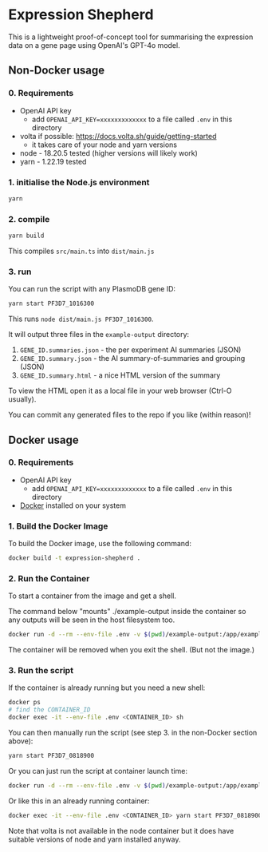 # Expression Shepherd

This is a lightweight proof-of-concept tool for summarising the expression data on a gene page using OpenAI's GPT-4o model.

## Non-Docker usage

### 0. Requirements

- OpenAI API key
  - add `OPENAI_API_KEY=xxxxxxxxxxxxx` to a file called `.env` in this directory
- volta if possible: https://docs.volta.sh/guide/getting-started
  - it takes care of your node and yarn versions
- node - 18.20.5 tested (higher versions will likely work) 
- yarn - 1.22.19 tested

### 1. initialise the Node.js environment

```bash
yarn
```

### 2. compile

```bash
yarn build
```

This compiles `src/main.ts` into `dist/main.js`

### 3. run

You can run the script with any PlasmoDB gene ID:

```bash
yarn start PF3D7_1016300
```

This runs `node dist/main.js PF3D7_1016300`.

It will output three files in the `example-output` directory:

1. `GENE_ID.summaries.json` - the per experiment AI summaries (JSON)
2. `GENE_ID.summary.json` - the AI summary-of-summaries and grouping (JSON)
3. `GENE_ID.summary.html` - a nice HTML version of the summary

To view the HTML open it as a local file in your web browser (Ctrl-O usually).

You can commit any generated files to the repo if you like (within reason)!

## Docker usage
### 0. Requirements

- OpenAI API key
  - add `OPENAI_API_KEY=xxxxxxxxxxxxx` to a file called `.env` in this directory
- [Docker](https://www.docker.com/) installed on your system

### 1. Build the Docker Image

To build the Docker image, use the following command:

```bash
docker build -t expression-shepherd .
```

### 2. Run the Container

To start a container from the image and get a shell.

The command below "mounts" ./example-output inside the container so any outputs will be seen in the host filesystem too.

```bash
docker run -d --rm --env-file .env -v $(pwd)/example-output:/app/example-output expression-shepherd sh
```
The container will be removed when you exit the shell. (But not the image.)

### 3. Run the script

If the container is already running but you need a new shell:

```bash
docker ps
# find the CONTAINER_ID
docker exec -it --env-file .env <CONTAINER_ID> sh
```

You can then manually run the script (see step 3. in the non-Docker section above):

```bash
yarn start PF3D7_0818900
```

Or you can just run the script at container launch time: 

```bash
docker run -d --rm --env-file .env -v $(pwd)/example-output:/app/example-output expression-shepherd yarn start PF3D7_0818900
```

Or like this in an already running container:

```bash
docker exec -it --env-file .env <CONTAINER_ID> yarn start PF3D7_0818900
```

Note that volta is not available in the node container but it does have suitable versions of node and yarn installed anyway.
